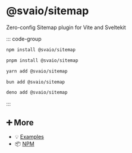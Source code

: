 # @svaio/sitemap

Zero-config Sitemap plugin for Vite and Sveltekit

::: code-group

```bash [npm]
npm install @svaio/sitemap
```

```bash [pnpm]
pnpm install @svaio/sitemap
```

```bash [yarn]
yarn add @svaio/sitemap
```

```bash [bun]
bun add @svaio/sitemap
```

```bash [deno]
deno add @svaio/sitemap
```

:::

## ➕ More

- 💡 [Examples](examples.md)
- 📦 [NPM](https://www.npmjs.com/package/@svaio/sitemap)

